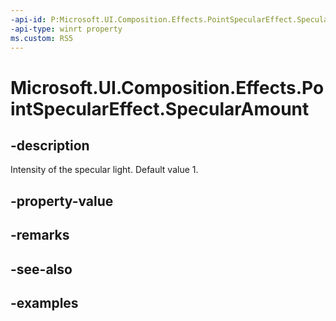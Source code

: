 ```yaml
---
-api-id: P:Microsoft.UI.Composition.Effects.PointSpecularEffect.SpecularAmount
-api-type: winrt property
ms.custom: RS5
---
```


<!-- Property syntax.
public float SpecularAmount { get;  set; }
-->

# Microsoft.UI.Composition.Effects.PointSpecularEffect.SpecularAmount

## -description
Intensity of the specular light. Default value 1.

## -property-value

## -remarks

## -see-also

## -examples


